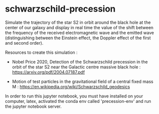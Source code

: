 # schwarzschild-precession
Simulate the trajectory of the star S2 in orbit around the black hole at the center of our galaxy and display in real time the value of the shift between the frequency of the received electromagnetic wave and the emitted wave (distinguishing between the Einstein effect, the Doppler effect of the first and second order).

Resources to create this simulation : 

- Nobel Price 2020, Detection of the Schwarzschild precession in the orbit of the star S2 near the Galactic centre massive black hole : https://arxiv.org/pdf/2004.07187.pdf

- Motion of test particles in the gravitational field of a central fixed mass M : https://en.wikipedia.org/wiki/Schwarzschild_geodesics

In order to run this jupyter notebook, you must have installed on your computer, latex, activated the conda env called 'precession-env' and run the jupyter notebook server.
